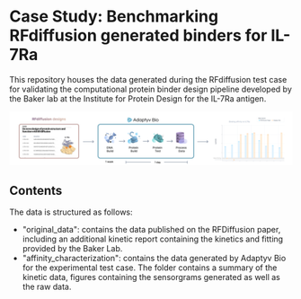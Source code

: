 # Case Study: Benchmarking RFdiffusion generated binders for IL-7Ra

This repository houses the data generated during the RFdiffusion test case for validating the computational protein binder design pipeline developed by the Baker lab at the Institute for Protein Design for the IL-7Ra antigen.

![Workflow diagram](./figures/workflow_diagram.png)


## Contents
The data is structured as follows:
- "original_data": contains the data published on the RFDiffusion paper, including an additional kinetic report containing the kinetics and fitting provided by the Baker Lab.
- "affinity_characterization": contains the data generated by Adaptyv Bio for the experimental test case. The folder contains a summary of the kinetic data, figures containing the sensorgrams generated as well as the raw data.
